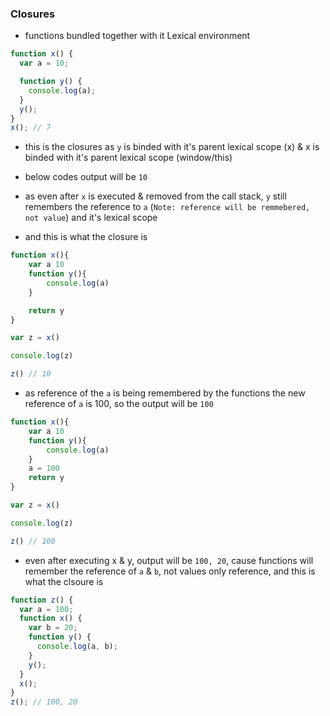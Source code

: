 ### Closures

- functions bundled together with it Lexical environment

```js
function x() {
  var a = 10;

  function y() {
    console.log(a);
  }
  y();
}
x(); // 7
```

- this is the closures as `y` is binded with it's parent lexical scope (x) & x is binded with it's parent lexical scope (window/this)

- below codes output will be `10`
- as even after `x` is executed & removed from the call stack, `y` still remembers the reference to `a` (`Note: reference will be remmebered, not value`) and it's lexical scope
- and this is what the closure is

```js
function x(){
    var a 10
    function y(){
        console.log(a)
    }

    return y
}

var z = x()

console.log(z)

z() // 10

```

- as reference of the `a` is being remembered by the functions the new reference of `a` is 100, so the output will be `100`

```js
function x(){
    var a 10
    function y(){
        console.log(a)
    }
    a = 100
    return y
}

var z = x()

console.log(z)

z() // 100

```

- even after executing x & y, output will be `100, 20`, cause functions will remember the reference of `a` & `b`, not values only reference, and this is what the clsoure is

```js
function z() {
  var a = 100;
  function x() {
    var b = 20;
    function y() {
      console.log(a, b);
    }
    y();
  }
  x();
}
z(); // 100, 20
```
